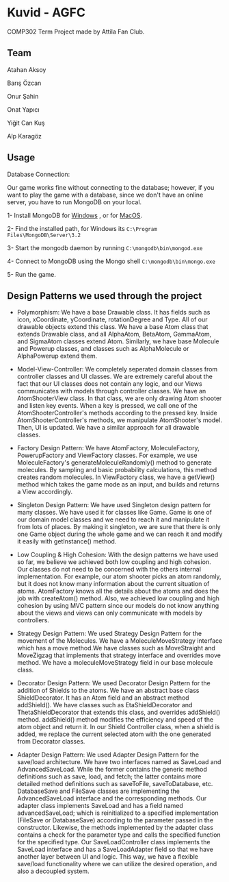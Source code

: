 # Kuvid - AGFC

COMP302 Term Project made by Attila Fan Club.

## Team

Atahan Aksoy

Barış Özcan

Onur Şahin

Onat Yapıcı

Yiğit Can Kuş

Alp Karagöz

## Usage

Database Connection:

Our game works fine without connecting to the database; however, if you want to play the game with a database, since we don't have an online server, you have to run MongoDB on your local. 

1- Install MongoDB for 
[Windows](https://docs.mongodb.com/manual/tutorial/install-mongodb-on-windows/)
, or for [MacOS](https://docs.mongodb.com/manual/tutorial/install-mongodb-on-os-x/
).

2- Find the installed path, for Windows its  <code>C:\Program Files\MongoDB\Server\3.2</code>

3- Start the mongodb daemon by running <code>C:\mongodb\bin\mongod.exe</code>

4- Connect to MongoDB using the Mongo shell <code>C:\mongodb\bin\mongo.exe</code>

5- Run the game.

## Design Patterns we used through the project

- Polymorphism:
    We have a base Drawable class. It has fields such as icon, xCoordinate, yCoordinate,
   rotationDegree and Type. All of our drawable objects extend this class. We have
   a base Atom class that extends Drawable class, and all AlphaAtom, BetaAtom, GammaAtom,
   and SigmaAtom classes extend Atom. Similarly, we have base Molecule and Powerup classes,
   and classes such as AlphaMolecule or AlphaPowerup extend them.
   
- Model-View-Controller:
     We completely seperated domain classes from controller classes and UI classes. We are
    extremely careful about the fact that our UI classes does not contain any logic, and our
    Views communicates with models through controller classes. 
     We have an AtomShooterView class. In that class, we are only drawing Atom shooter and listen
    key events. When a key is pressed, we call one of the AtomShooterController's methods according
    to the pressed key. Inside AtomShooterController's methods, we manipulate AtomShooter's model.
    Then, UI is updated. We have a similar approach for all drawable classes.
    
- Factory Design Pattern:
    We have AtomFactory, MoleculeFactory, PowerupFactory and ViewFactory classes. For example, 
 we use MoleculeFactory's generateMoleculeRandomly() method to generate molecules. By sampling and
 basic probability calculations, this method creates random molecules. In ViewFactory class, we have
 a getView() method which takes the game mode as an input, and builds and returns a View accordingly.
 
- Singleton Design Pattern:
    We have used Singleton design pattern for many classes. We have used it for classes like Game. Game is one of our domain model
  classes and we need to reach it and manipulate it from lots of places. By making it singleton, we
  are sure that there is only one Game object during the whole game and we can reach it and modify it
  easily with getInstance() method.
    
- Low Coupling & High Cohesion:
    With the design patterns we have used so far, we believe we achieved both low coupling and high 
  cohesion. Our classes do not need to be concerned with the others internal implementation.
  For example, our atom shooter picks an atom randomly, but it does not know many information
  about the current situation of atoms. AtomFactory knows all the details about the atoms and does the job
  with createAtom() method. Also, we achieved low coupling and high cohesion by using MVC pattern
  since our models do not know anything about the views and views can only communicate with models
  by controllers.
  
- Strategy Design Pattern:
    We used Strategy Design Pattern for the movement of the Molecules. We have a MoleculeMoveStrategy
  interface which has a move method.We have classes such as MoveStraight and MoveZigzag 
  that implements that strategy interface and overrides move method. We have a moleculeMoveStrategy
  field in our base molecule class.
  
- Decorator Design Pattern:
    We used Decorator Design Pattern for the addition of Shields to the atoms. We have an
  abstract base class ShieldDecorator. It has an Atom field and an abstract method addShield(). 
  We have classes such as EtaShieldDecorator and ThetaShieldDecorator that extends this class,
  and overrides addShield() method. addShield() method modifies the efficiency and speed of the
  atom object and return it. In our Shield Controller class, when a shield is added, we replace
  the current selected atom with the one generated from Decorator classes.
  
- Adapter Design Pattern:
    We used Adapter Design Pattern for the save/load architecture. We have two interfaces named as SaveLoad and AdvancedSaveLoad. While the former contains the generic method definitions such as save, load, and fetch; the latter contains more detailed method definitions such as saveToFile, saveToDatabase, etc. DatabaseSave and FileSave classes are implementing the AdvancedSaveLoad interface and the corresponding methods. Our adapter class implements SaveLoad and has a field named advancedSaveLoad; which is reinitialized to a specified implementation (FileSave or DatabaseSave) according to the parameter passed in the constructor. Likewise, the methods implemented by the adapter class contains a check for the parameter type and calls the specified function for the specified type. Our SaveLoadController class implements the SaveLoad interface and has a SaveLoadAdapter field so that we have another layer between UI and logic. This way, we have a flexible save/load functionality where we can utilize the desired operation, and also a decoupled system.

